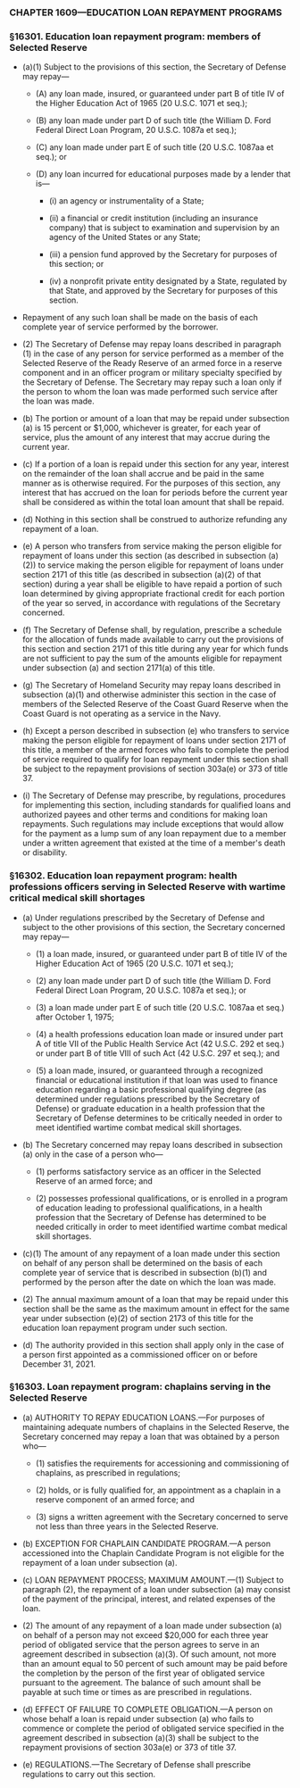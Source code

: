### **CHAPTER 1609—EDUCATION LOAN REPAYMENT PROGRAMS**

### §16301. Education loan repayment program: members of Selected Reserve
* (a)(1) Subject to the provisions of this section, the Secretary of Defense may repay—

  * (A) any loan made, insured, or guaranteed under part B of title IV of the Higher Education Act of 1965 (20 U.S.C. 1071 et seq.);

  * (B) any loan made under part D of such title (the William D. Ford Federal Direct Loan Program, 20 U.S.C. 1087a et seq.);

  * (C) any loan made under part E of such title (20 U.S.C. 1087aa et seq.); or

  * (D) any loan incurred for educational purposes made by a lender that is—

    * (i) an agency or instrumentality of a State;

    * (ii) a financial or credit institution (including an insurance company) that is subject to examination and supervision by an agency of the United States or any State;

    * (iii) a pension fund approved by the Secretary for purposes of this section; or

    * (iv) a nonprofit private entity designated by a State, regulated by that State, and approved by the Secretary for purposes of this section.


* Repayment of any such loan shall be made on the basis of each complete year of service performed by the borrower.

* (2) The Secretary of Defense may repay loans described in paragraph (1) in the case of any person for service performed as a member of the Selected Reserve of the Ready Reserve of an armed force in a reserve component and in an officer program or military specialty specified by the Secretary of Defense. The Secretary may repay such a loan only if the person to whom the loan was made performed such service after the loan was made.

* (b) The portion or amount of a loan that may be repaid under subsection (a) is 15 percent or $1,000, whichever is greater, for each year of service, plus the amount of any interest that may accrue during the current year.

* (c) If a portion of a loan is repaid under this section for any year, interest on the remainder of the loan shall accrue and be paid in the same manner as is otherwise required. For the purposes of this section, any interest that has accrued on the loan for periods before the current year shall be considered as within the total loan amount that shall be repaid.

* (d) Nothing in this section shall be construed to authorize refunding any repayment of a loan.

* (e) A person who transfers from service making the person eligible for repayment of loans under this section (as described in subsection (a)(2)) to service making the person eligible for repayment of loans under section 2171 of this title (as described in subsection (a)(2) of that section) during a year shall be eligible to have repaid a portion of such loan determined by giving appropriate fractional credit for each portion of the year so served, in accordance with regulations of the Secretary concerned.

* (f) The Secretary of Defense shall, by regulation, prescribe a schedule for the allocation of funds made available to carry out the provisions of this section and section 2171 of this title during any year for which funds are not sufficient to pay the sum of the amounts eligible for repayment under subsection (a) and section 2171(a) of this title.

* (g) The Secretary of Homeland Security may repay loans described in subsection (a)(1) and otherwise administer this section in the case of members of the Selected Reserve of the Coast Guard Reserve when the Coast Guard is not operating as a service in the Navy.

* (h) Except a person described in subsection (e) who transfers to service making the person eligible for repayment of loans under section 2171 of this title, a member of the armed forces who fails to complete the period of service required to qualify for loan repayment under this section shall be subject to the repayment provisions of section 303a(e) or 373 of title 37.

* (i) The Secretary of Defense may prescribe, by regulations, procedures for implementing this section, including standards for qualified loans and authorized payees and other terms and conditions for making loan repayments. Such regulations may include exceptions that would allow for the payment as a lump sum of any loan repayment due to a member under a written agreement that existed at the time of a member's death or disability.

### §16302. Education loan repayment program: health professions officers serving in Selected Reserve with wartime critical medical skill shortages
* (a) Under regulations prescribed by the Secretary of Defense and subject to the other provisions of this section, the Secretary concerned may repay—

  * (1) a loan made, insured, or guaranteed under part B of title IV of the Higher Education Act of 1965 (20 U.S.C. 1071 et seq.);

  * (2) any loan made under part D of such title (the William D. Ford Federal Direct Loan Program, 20 U.S.C. 1087a et seq.); or

  * (3) a loan made under part E of such title (20 U.S.C. 1087aa et seq.) after October 1, 1975;

  * (4) a health professions education loan made or insured under part A of title VII of the Public Health Service Act (42 U.S.C. 292 et seq.) or under part B of title VIII of such Act (42 U.S.C. 297 et seq.); and

  * (5) a loan made, insured, or guaranteed through a recognized financial or educational institution if that loan was used to finance education regarding a basic professional qualifying degree (as determined under regulations prescribed by the Secretary of Defense) or graduate education in a health profession that the Secretary of Defense determines to be critically needed in order to meet identified wartime combat medical skill shortages.


* (b) The Secretary concerned may repay loans described in subsection (a) only in the case of a person who—

  * (1) performs satisfactory service as an officer in the Selected Reserve of an armed force; and

  * (2) possesses professional qualifications, or is enrolled in a program of education leading to professional qualifications, in a health profession that the Secretary of Defense has determined to be needed critically in order to meet identified wartime combat medical skill shortages.


* (c)(1) The amount of any repayment of a loan made under this section on behalf of any person shall be determined on the basis of each complete year of service that is described in subsection (b)(1) and performed by the person after the date on which the loan was made.

* (2) The annual maximum amount of a loan that may be repaid under this section shall be the same as the maximum amount in effect for the same year under subsection (e)(2) of section 2173 of this title for the education loan repayment program under such section.

* (d) The authority provided in this section shall apply only in the case of a person first appointed as a commissioned officer on or before December 31, 2021.

### §16303. Loan repayment program: chaplains serving in the Selected Reserve
* (a) AUTHORITY TO REPAY EDUCATION LOANS.—For purposes of maintaining adequate numbers of chaplains in the Selected Reserve, the Secretary concerned may repay a loan that was obtained by a person who—

  * (1) satisfies the requirements for accessioning and commissioning of chaplains, as prescribed in regulations;

  * (2) holds, or is fully qualified for, an appointment as a chaplain in a reserve component of an armed force; and

  * (3) signs a written agreement with the Secretary concerned to serve not less than three years in the Selected Reserve.


* (b) EXCEPTION FOR CHAPLAIN CANDIDATE PROGRAM.—A person accessioned into the Chaplain Candidate Program is not eligible for the repayment of a loan under subsection (a).

* (c) LOAN REPAYMENT PROCESS; MAXIMUM AMOUNT.—(1) Subject to paragraph (2), the repayment of a loan under subsection (a) may consist of the payment of the principal, interest, and related expenses of the loan.

* (2) The amount of any repayment of a loan made under subsection (a) on behalf of a person may not exceed $20,000 for each three year period of obligated service that the person agrees to serve in an agreement described in subsection (a)(3). Of such amount, not more than an amount equal to 50 percent of such amount may be paid before the completion by the person of the first year of obligated service pursuant to the agreement. The balance of such amount shall be payable at such time or times as are prescribed in regulations.

* (d) EFFECT OF FAILURE TO COMPLETE OBLIGATION.—A person on whose behalf a loan is repaid under subsection (a) who fails to commence or complete the period of obligated service specified in the agreement described in subsection (a)(3) shall be subject to the repayment provisions of section 303a(e) or 373 of title 37.

* (e) REGULATIONS.—The Secretary of Defense shall prescribe regulations to carry out this section.